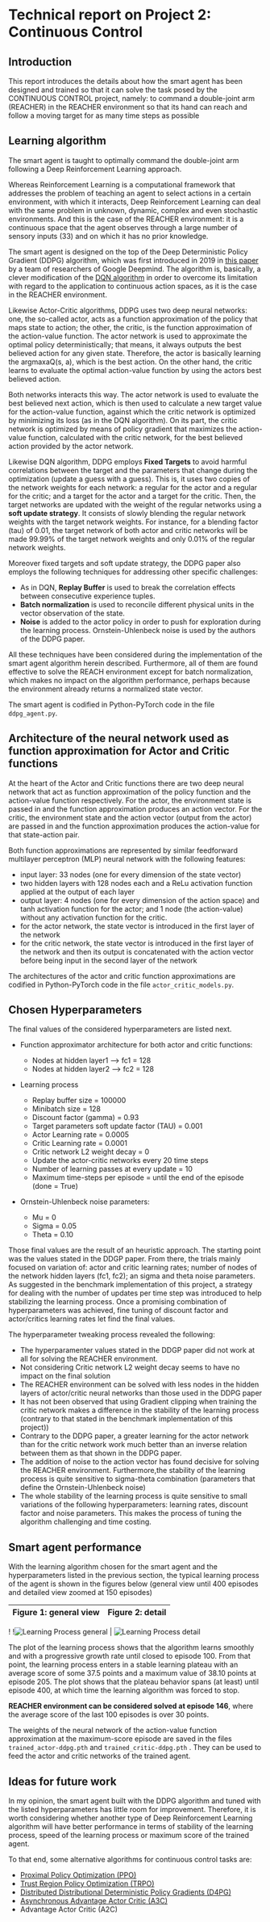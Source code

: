 [//]: # (Image References)

[image1]: ./aux_items/Learning_Process-1.png "Learning Process: general view"
[image2]: ./aux_items/Learning_Process-2.png "Learnig Process: detail"

# Technical report on Project 2: Continuous Control

## Introduction

This report introduces the details about how the smart agent has been designed and trained so that it can solve the task posed by the CONTINUOUS CONTROL project, namely: to command a double-joint arm (REACHER) in the REACHER environment so that its hand can reach and follow a moving target for as many time steps as possible

## Learning algorithm
The smart agent is taught to optimally command the double-joint arm following a Deep Reinforcement Learning approach.

Whereas Reinforcement Learning is a computational framework that addresses the problem of teaching an agent to select actions in a certain environment, with which it interacts, Deep Reinforcement Learning can deal with the same problem in unknown, dynamic, complex and even stochastic environments. And this is the case of the REACHER environment: it is a continuous space that the agent observes through a large number of sensory inputs (33) and on which it has no prior knowledge.

The smart agent is designed on the top of the Deep Deterministic Policy Gradient (DDPG) algorithm, which was first introduced in 2019 in [this paper](https://arxiv.org/pdf/1509.02971.pdf) by a team of researchers of Google Deepmind. The algorithm is, basically, a clever modification of the [DQN algorithm](http://files.davidqiu.com//research/nature14236.pdf) in order to overcome its limitation with regard to the application to continuous action spaces, as it is the case in the REACHER environment.

Likewise Actor-Critic algorithms, DDPG uses two deep neural networks: one, the so-called actor, acts as a function approximation of the policy that maps state to action; the other, the critic, is the function approximation of the action-value function. The actor network is used to approximate the optimal policy deterministically; that means, it always outputs the best believed action for any given state. Therefore, the actor is basically learning the argmaxaQ(s, a), which is the best action. On the other hand, the critic learns to evaluate the optimal action-value function by using the actors best believed action.

Both networks interacts this way. The actor network is used to evaluate the best believed next action, which is then used to calculate a new target value for the action-value function, against which the critic network is optimized by minimizing its loss (as in the DQN algorithm). On its part, the critic network is optimized by means of policy gradient that maximizes the action-value function, calculated with the critic network, for the best believed action provided by the actor network.

Likewise DQN algorithm, DDPG employs **Fixed Targets** to avoid harmful correlations between the target and the parameters that change during the optimization (update a guess with a guess). This is, it uses two copies of the network weights for each network: a regular for the actor and a regular for the critic; and a target for the actor and a target for the critic. Then, the target networks are updated with the weight of the regular networks using a **soft update strategy**. It consists of slowly blending the regular network weights with the target network weights. For instance, for a blending factor (tau) of 0.01, the target network of both actor and critic networks will be made 99.99% of the target network weights and only 0.01% of the regular network weights.

Moreover fixed targets and soft update strategy, the DDPG paper also employs the following techniques for addressing other specific challenges:
+ As in DQN, **Replay Buffer** is used to break the correlation effects between consecutive experience tuples.
+ **Batch normalization** is used to reconcile different physical units in the vector observation of the state.
+ **Noise** is added to the actor policy in order to push for exploration during the learning process. Ornstein-Uhlenbeck noise is used by the authors of the DDPG paper.

All these techniques have been considered during the implementation of the smart agent algorithm herein described. Furthermore, all of them are found effective to solve the REACH environment except for batch normalization, which makes no impact on the algorithm performance, perhaps because the environment already returns a normalized state vector.

The smart agent is codified in Python-PyTorch code in the file `ddpg_agent.py`.

## Architecture of the neural network used as function approximation for Actor and Critic functions
At the heart of the Actor and Critic functions there are two deep neural network that act as function approximation of the policy function and the action-value function respectively. For the actor, the environment state is passed in and the function approximation produces an action vector. For the critic, the environment state and the action vector (output from the actor) are passed in and the function approximation produces the action-value for that state-action pair.

Both function approximations are represented by similar feedforward multilayer perceptron (MLP) neural network with the following features:
+ input layer: 33 nodes (one for every dimension of the state vector)
+ two hidden layers with 128 nodes each and a ReLu activation function applied at the output of each layer
+ output layer: 4 nodes (one for every dimension of the action space) and tanh activation function for the actor; and 1 node (the action-value) without any activation function for the critic.
+ for the actor network, the state vector is introduced in the first layer of the network
+ for the critic network, the state vector is introduced in the first layer of the network and then its output is concatenated with the action vector before being input in the second layer of the network

The architectures of the actor and critic function approximations are codified in Python-PyTorch code in the file `actor_critic_models.py`.

## Chosen Hyperparameters
The final values of the considered hyperparameters are listed next.

+ Function approximator architecture for both actor and critic functions:
  + Nodes at hidden layer1 --> fc1 = 128
  + Nodes at hidden layer2 --> fc2 = 128

+ Learning process
  + Replay buffer size = 100000
  + Minibatch size = 128
  + Discount factor (gamma) = 0.93
  + Target parameters soft update factor (TAU) = 0.001
  + Actor Learning rate = 0.0005
  + Critic Learning rate = 0.0001
  + Critic network L2 weight decay = 0
  + Update the actor-critic networks every 20 time steps
  + Number of learning passes at every update = 10
  + Maximum time-steps per episode = until the end of the episode (done = True)

+ Ornstein-Uhlenbeck noise parameters:
  + Mu = 0
  + Sigma = 0.05
  + Theta = 0.10

Those final values are the result of an heuristic approach. The starting point was the values stated in the DDGP paper. From there, the trials mainly focused on variation of: actor and critic learning rates; number of nodes of the network hidden layers (fc1, fc2); an sigma and theta noise parameters. As suggested in the benchmark implementation of this project, a strategy for dealing with the number of updates per time step was introduced to help stabilizing the learning process. Once a promising combination of hyperparameters was achieved, fine tuning of discount factor and actor/critics learning rates let find the final values.

The hyperparameter tweaking process revealed the following:
+ The hyperparamenter values stated in the DDGP paper did not work at all for solving the REACHER environment.
+ Not considering Critic network L2 weight decay seems to have no impact on the final solution
+ The REACHER environment can be solved with less nodes in the hidden layers of actor/critic neural networks than those used in the DDPG paper
+ It has not been observed that using Gradient clipping when training the critic network makes a difference in the stability of the learning process (contrary to that stated in the benchmark implementation of this project))
+ Contrary to the DDPG paper, a greater learning for the actor network than for the critic network work much better than an inverse relation between them as that shown in the DDPG paper.
+ The addition of noise to the action vector has found decisive for solving the REACHER environment. Furthermore,the stability of the learning process is quite sensitive to sigma-theta combination (parameters that define the Ornstein-Uhlenbeck noise)
+ The whole stability of the learning process is quite sensitive to small variations of the following hyperparameters: learning rates, discount factor and noise parameters. This makes the process of tuning the algorithm challenging and time costing.


## Smart agent performance

With the learning algorithm chosen for the smart agent and the hyperparameters listed in the previous section, the typical learning process of the agent is shown in the figures below (general view until 400 episodes and detailed view zoomed at 150 episodes)

Figure 1: general view              |  Figure 2: detail
:----------------------------------:|:-------------------------:
!
!![Learning Process general][image1]  | ![Learning Process detail][image2]

The plot of the learning process shows that the algorithm learns smoothly and with a progressive growth rate until closed to episode 100. From that point, the learning process enters in a stable learning plateau with an average score of some 37.5 points and a maximum value of 38.10 points at episode 205. The plot shows that the plateau behavior spans (at least) until episode 400, at which time the learning algorithm was forced to stop.

**REACHER environment can be considered solved at episode 146**, where the average score of the last 100 episodes is over 30 points.

The weights of the neural network of the action-value function approximation at the maximum-score episode are saved in the files `trained_actor-ddpg.pth` and `trained_critic-ddpg.pth` . They can be used to feed the actor and critic networks of the trained agent.


## Ideas for future work
In my opinion, the smart agent built with the DDPG algorithm and tuned with the listed hyperparameters has little room for improvement. Therefore, it is worth considering whether another type of Deep Reinforcement Learning algorithm will have better performance in terms of stability of the learning process, speed of the learning process or maximum score of the trained agent.

To that end, some alternative algorithms for continuous control tasks are:
+ [Proximal Policy Optimization (PPO)](https://arxiv.org/pdf/1707.06347.pdf)
+ [Trust Region Policy Optimization (TRPO)](https://arxiv.org/pdf/1502.05477.pdf)
+ [Distributed Distributional Deterministic Policy Gradients (D4PG)](https://openreview.net/pdf?id=SyZipzbCb)
+ [Asynchronous Advantage Actor Critic (A3C)](https://arxiv.org/pdf/1602.01783.pdf)
+ Advantage Actor Critic (A2C)
